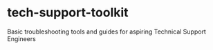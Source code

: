 # tech-support-toolkit
Basic troubleshooting tools and guides for aspiring Technical Support Engineers
